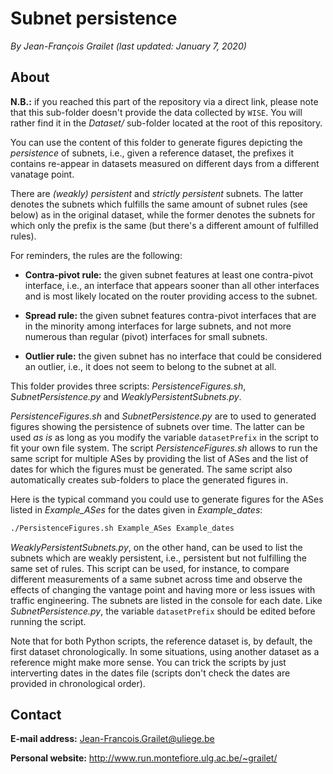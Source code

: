 # Subnet persistence

*By Jean-François Grailet (last updated: January 7, 2020)*

## About

**N.B.:** if you reached this part of the repository via a direct link, please note that this 
sub-folder doesn't provide the data collected by `WISE`. You will rather find it in the 
*Dataset/* sub-folder located at the root of this repository.

You can use the content of this folder to generate figures depicting the _persistence_ of subnets, 
i.e., given a reference dataset, the prefixes it contains re-appear in datasets measured on 
different days from a different vanatage point.

There are _(weakly) persistent_ and _strictly persistent_ subnets. The latter denotes the subnets 
which fulfills the same amount of subnet rules (see below) as in the original dataset, while the 
former denotes the subnets for which only the prefix is the same (but there's a different amount 
of fulfilled rules).

For reminders, the rules are the following:

* **Contra-pivot rule:** the given subnet features at least one contra-pivot interface, i.e., an 
  interface that appears sooner than all other interfaces and is most likely located on the router 
  providing access to the subnet.

* **Spread rule:** the given subnet features contra-pivot interfaces that are in the minority 
  among interfaces for large subnets, and not more numerous than regular (pivot) interfaces for 
  small subnets.

* **Outlier rule:** the given subnet has no interface that could be considered an outlier, i.e., 
  it does not seem to belong to the subnet at all.

This folder provides three scripts: *PersistenceFigures.sh*, *SubnetPersistence.py* and 
*WeaklyPersistentSubnets.py*.

*PersistenceFigures.sh* and *SubnetPersistence.py* are to used to generated figures showing the 
persistence of subnets over time. The latter can be used _as is_ as long as you modify the 
variable `datasetPrefix` in the script to fit your own file system. The script 
*PersistenceFigures.sh* allows to run the same script for multiple ASes by providing the list of 
ASes and the list of dates for which the figures must be generated. The same script also 
automatically creates sub-folders to place the generated figures in.

Here is the typical command you could use to generate figures for the ASes listed in 
_Example\_ASes_ for the dates given in _Example\_dates_:

```sh
./PersistenceFigures.sh Example_ASes Example_dates
```

*WeaklyPersistentSubnets.py*, on the other hand, can be used to list the subnets which are weakly 
persistent, i.e., persistent but not fulfilling the same set of rules. This script can be used, 
for instance, to compare different measurements of a same subnet across time and observe the 
effects of changing the vantage point and having more or less issues with traffic engineering. The 
subnets are listed in the console for each date. Like *SubnetPersistence.py*, the variable 
`datasetPrefix` should be edited before running the script.

Note that for both Python scripts, the reference dataset is, by default, the first dataset 
chronologically. In some situations, using another dataset as a reference might make more sense. 
You can trick the scripts by just interverting dates in the dates file (scripts don't check the 
dates are provided in chronological order).

## Contact

**E-mail address:** Jean-Francois.Grailet@uliege.be

**Personal website:** http://www.run.montefiore.ulg.ac.be/~grailet/
